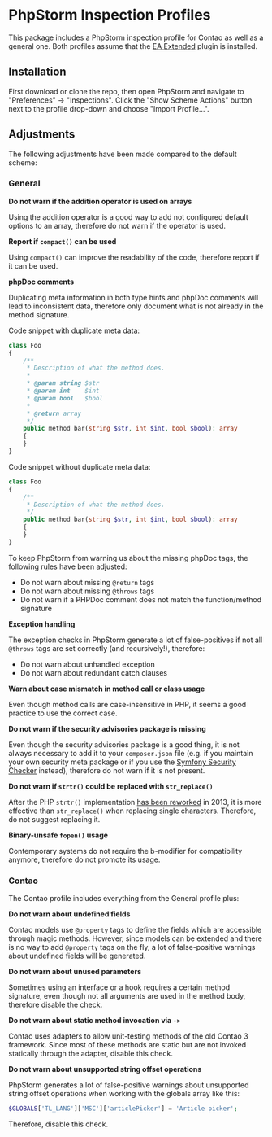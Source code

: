 # PhpStorm Inspection Profiles

This package includes a PhpStorm inspection profile for Contao as well as a
general one. Both profiles assume that the [EA Extended][1] plugin is
installed.

## Installation

First download or clone the repo, then open PhpStorm and navigate to
"Preferences" → "Inspections". Click the "Show Scheme Actions" button next to
the profile drop-down and choose "Import Profile…".

## Adjustments

The following adjustments have been made compared to the default scheme:

### General

**Do not warn if the addition operator is used on arrays**
 
Using the addition operator is a good way to add not configured default options
to an array, therefore do not warn if the operator is used.

**Report if `compact()` can be used**

Using `compact()` can improve the readability of the code, therefore report if
it can be used.

**phpDoc comments**

Duplicating meta information in both type hints and phpDoc comments will lead
to inconsistent data, therefore only document what is not already in the method
signature.

Code snippet with duplicate meta data:

```php
class Foo
{
    /**
     * Description of what the method does.
     * 
     * @param string $str
     * @param int    $int
     * @param bool   $bool
     *
     * @return array
     */
    public method bar(string $str, int $int, bool $bool): array
    {
    }
}
```

Code snippet without duplicate meta data:

```php
class Foo
{
    /**
     * Description of what the method does.
     */
    public method bar(string $str, int $int, bool $bool): array
    {
    }
}
```

To keep PhpStorm from warning us about the missing phpDoc tags, the following
rules have been adjusted:

 * Do not warn about missing `@return` tags
 * Do not warn about missing `@throws` tags
 * Do not warn if a PHPDoc comment does not match the function/method signature

**Exception handling**
 
The exception checks in PhpStorm generate a lot of false-positives if not all
`@throws` tags are set correctly (and recursively!), therefore:

 * Do not warn about unhandled exception
 * Do not warn about redundant catch clauses

**Warn about case mismatch in method call or class usage**

Even though method calls are case-insensitive in PHP, it seems a good practice
to use the correct case.

**Do not warn if the security advisories package is missing**

Even though the security advisories package is a good thing, it is not always
necessary to add it to your `composer.json` file (e.g. if you maintain your own
security meta package or if you use the [Symfony Security Checker][2] instead),
therefore do not warn if it is not present.

**Do not warn if `strtr()` could be replaced with `str_replace()`**

After the PHP `strtr()` implementation [has been reworked][3] in 2013, it is
more effective than `str_replace()` when replacing single characters.
Therefore, do not suggest replacing it.

**Binary-unsafe `fopen()` usage**

Contemporary systems do not require the b-modifier for compatibility anymore,
therefore do not promote its usage.

### Contao

The Contao profile includes everything from the General profile plus:

**Do not warn about undefined fields**

Contao models use `@property` tags to define the fields which are accessible
through magic methods. However, since models can be extended and there is no
way to add `@property` tags on the fly, a lot of false-positive warnings about
undefined fields will be generated. 

**Do not warn about unused parameters**

Sometimes using an interface or a hook requires a certain method signature,
even though not all arguments are used in the method body, therefore disable
the check.

**Do not warn about static method invocation via `->`**

Contao uses adapters to allow unit-testing methods of the old Contao 3
framework. Since most of these methods are static but are not invoked
statically through the adapter, disable this check.

**Do not warn about unsupported string offset operations**

PhpStorm generates a lot of false-positive warnings about unsupported string
offset operations when working with the globals array like this:

```php
$GLOBALS['TL_LANG']['MSC']['articlePicker'] = 'Article picker';
```

Therefore, disable this check.

[1]: https://plugins.jetbrains.com/plugin/7622-php-inspections-ea-extended-
[2]: https://security.symfony.com
[3]: https://news-web.php.net/php.internals/64931
